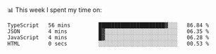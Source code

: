 📊 This week I spent my time on:
<!--START_SECTION:waka-->

```text
TypeScript   56 mins         █████████████████████▓░░░   86.84 %
JSON         4 mins          █▓░░░░░░░░░░░░░░░░░░░░░░░   06.35 %
JavaScript   4 mins          █▓░░░░░░░░░░░░░░░░░░░░░░░   06.28 %
HTML         0 secs          ░░░░░░░░░░░░░░░░░░░░░░░░░   00.53 %
```

<!--END_SECTION:waka-->

